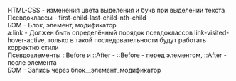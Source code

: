 HTML-CSS - изменения цвета выделения и букв при выделении текста <br>
Псевдоклассы - first-child-last-child-nth-child <br>
БЭМ - Блок, элемент, модификатор <br>
a:link - Должен быть определённый порядок псевдоклассов link-visited-hover-active, только в такой последовательности будут работать корректно стили <br>
Псевдоэлементы ::Before и ::After - ::Before - перед элементом, ::After - после элемента <br>
БЭМ - Запись через блок__элемент_модификатор